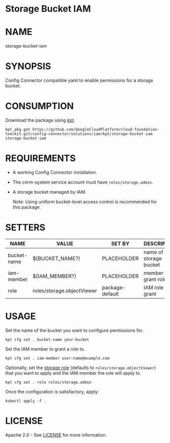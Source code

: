 Storage Bucket IAM
==================================================
# NAME
  storage-bucket-iam
# SYNOPSIS
  Config Connector compatible yaml to enable permissions for a storage bucket.
# CONSUMPTION
  Download the package using [kpt](https://googlecontainertools.github.io/kpt/).
  ```
  kpt pkg get https://github.com/GoogleCloudPlatform/cloud-foundation-toolkit.git/config-connector/solutions/iam/kpt/storage-bucket-iam storage-bucket-iam
  ```
# REQUIREMENTS
- A working Config Connector installation.
- The cnrm-system service account must have `roles/storage.admin`.
- A storage bucket managed by IAM.

  Note: Using uniform bucket-level access control is recommended for this package.
# SETTERS
|    NAME     |           VALUE            |     SET BY      |      DESCRIPTION       | COUNT |
|-------------|----------------------------|-----------------|------------------------|-------|
| bucket-name | ${BUCKET_NAME?}            | PLACEHOLDER     | name of storage bucket | 1     |
| iam-member  | ${IAM_MEMBER?}             | PLACEHOLDER     | member to grant role   | 1     |
| role        | roles/storage.objectViewer | package-default | IAM role to grant      | 1     |
# USAGE
  Set the name of the bucket you want to configure permissions for.
  ```
  kpt cfg set . bucket-name your-bucket
  ```
  Set the IAM member to grant a role to.
  ```
  kpt cfg set . iam-member user:name@example.com
  ```
  Optionally, set the [storage 
  role](https://cloud.google.com/iam/docs/understanding-roles#storage-roles) (defaults to
  `roles/storage.objectViewer`) that you want to apply and the IAM member the role will apply to.
  ```
  kpt cfg set . role roles/storage.admin
  ```
  Once the configuration is satisfactory, apply:
  ```
  kubectl apply -f .
  ```
# LICENSE
  Apache 2.0 - See [LICENSE](/LICENSE) for more information.
